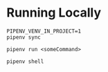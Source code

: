 # Running Locally

```
PIPENV_VENV_IN_PROJECT=1
pipenv sync

pipenv run <someCommand>

pipenv shell
```

